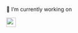 
🔭 I’m currently working on <br>
<div class="my-workings" style="display:flex;">
    <a href="https://html.com/"><img src="https://icons-for-free.com/iconfiles/png/512/icon++html+icon-1320194800994962643.png" width="25" height="25"></a>
</div>
